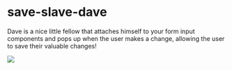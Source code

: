 # save-slave-dave

Dave is a nice little fellow that attaches himself to your form input components
and pops up when the user makes a change, allowing the user to save their
valuable changes!

<img src="http://i.imgur.com/y18Ha6E.jpg"/>
